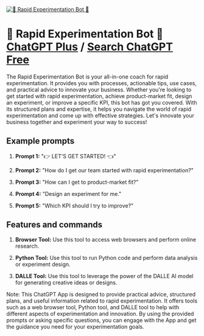 
[![🧪 Rapid Experimentation Bot 🧪](https://files.oaiusercontent.com/file-UNqWU4YEYcr9QBgsD3H96z8g?se=2123-10-17T14%3A28%3A41Z&sp=r&sv=2021-08-06&sr=b&rscc=max-age%3D31536000%2C%20immutable&rscd=attachment%3B%20filename%3Dddarnocks_pixel_art_icon_black_pixelated_Erlenmeyer_flask_with__c66d1960-73b7-423f-a4cd-65801d709849.png&sig=LWuMkEczPQ6uiW6wfjbQxiT/oUYzxiRby37Jd42XxDM%3D)](https://chat.openai.com/g/g-fvY3v6iFI-rapid-experimentation-bot)

# 🧪 Rapid Experimentation Bot 🧪 [ChatGPT Plus](https://chat.openai.com/g/g-fvY3v6iFI-rapid-experimentation-bot) / [Search ChatGPT Free](https://gptcall.net/index.html#/?search=%F0%9F%A7%AA%20Rapid%20Experimentation%20Bot%20%F0%9F%A7%AA)

The Rapid Experimentation Bot is your all-in-one coach for rapid experimentation. It provides you with processes, actionable tips, use cases, and practical advice to innovate your business. Whether you're looking to get started with rapid experimentation, achieve product-market fit, design an experiment, or improve a specific KPI, this bot has got you covered. With its structured plans and expertise, it helps you navigate the world of rapid experimentation and come up with effective strategies. Let's innovate your business together and experiment your way to success!

## Example prompts

1. **Prompt 1:** "👉 LET'S GET STARTED! 👈"

2. **Prompt 2:** "How do I get our team started with rapid experimentation?"

3. **Prompt 3:** "How can I get to product-market fit?"

4. **Prompt 4:** "Design an experiment for me."

5. **Prompt 5:** "Which KPI should I try to improve?"

## Features and commands

1. **Browser Tool:** Use this tool to access web browsers and perform online research.

2. **Python Tool:** Use this tool to run Python code and perform data analysis or experiment design.

3. **DALLE Tool:** Use this tool to leverage the power of the DALLE AI model for generating creative ideas or designs.

Note: This ChatGPT App is designed to provide practical advice, structured plans, and useful information related to rapid experimentation. It offers tools such as a web browser tool, Python tool, and DALLE tool to help with different aspects of experimentation and innovation. By using the provided prompts or asking specific questions, you can engage with the App and get the guidance you need for your experimentation goals.



